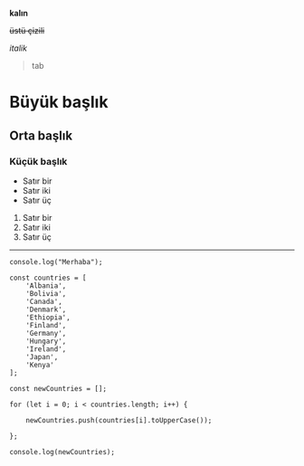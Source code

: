 **kalın**

~~üstü çizili~~

*italik*

> tab

# Büyük başlık

## Orta başlık

### Küçük başlık

- Satır bir
- Satır iki
- Satır üç

1. Satır bir
2. Satır iki
3. Satır üç


------------

`console.log("Merhaba");`


    const countries = [
        'Albania',
        'Bolivia',
        'Canada',
        'Denmark',
        'Ethiopia',
        'Finland',
        'Germany',
        'Hungary',
        'Ireland',
        'Japan',
        'Kenya'
    ];
    
    const newCountries = [];
    
    for (let i = 0; i < countries.length; i++) {
    
        newCountries.push(countries[i].toUpperCase());
    
    };
    
    console.log(newCountries);

